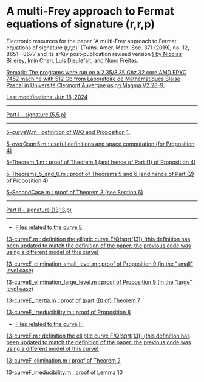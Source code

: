 # A multi-Frey approach to Fermat equations of signature (r,r,p)

Electronic resources for the paper `A multi-Frey approach to Fermat equations of signature (r,r,p)' (Trans. Amer. Math. Soc. 371 (2019), no. 12, 8651--8677 and its arXiv post-publication revised version <a href="https://arxiv.org/abs/1703.06530">) by Nicolas Billerey, Imin Chen, Luis Dieulefait, and Nuno Freitas.

Remark: The programs were run on a 2.35/3.35 Ghz 32 core AMD EPYC 7452 machine with 512 Gb from Laboratoire de Mathématiques Blaise Pascal in Université Clermont Auvergne using Magma V2.28-9.

Last modifications: Jun 18, 2024

********************************
Part I - signature (5,5,p)
********************************

5-curveW.m : definition of W/Q and Proposition 1.

5-overQsqrt5.m : useful definitions and space computation (for Proposition 4)

5-Theorem_1.m : proof of Theorem 1 (and hence of Part (1) of Proposition 4)

5-Theorems_5_and_6.m : proof of Theorems 5 and 6 (and hence of Part (2) of Proposition 4)

5-SecondCase.m : proof of Theorem 3 (see Section 6)


********************************
Part II - signature (13,13,p)
********************************

* Files related to the curve E:

13-curveE.m : definition the elliptic curve E/Q(sqrt(13)) (this definition has been updated to match the definition of the paper; the previous code was using a different model of this curve)

13-curveE_elimination_small_level.m : proof of Proposition 9 (in the "small" level case)

13-curveE_elimination_large_level.m : proof of Proposition 9 (in the "large" level case)

13-curveE_inertia.m : proof of (part (B) of) Theorem 7

13-curveE_irreducibility.m : proof of Proposition 8

* Files related to the curve F:

13-curveF.m : definition the elliptic curve F/Q(sqrt(13)) (this definition has been updated to match the definition of the paper; the previous code was using a different model of this curve)

13-curveF_elimination.m : proof of Theorem 2

13-curveF_irreducibility.m : proof of Lemma 10


